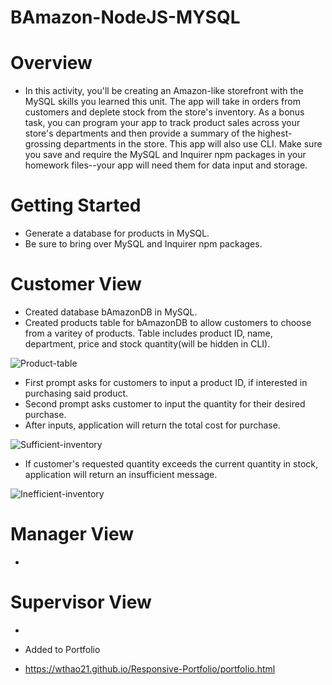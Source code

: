 # BAmazon-NodeJS-MYSQL

# Overview 

- In this activity, you'll be creating an Amazon-like storefront with the MySQL skills you learned this unit. The app will take in orders from customers and deplete stock from the store's inventory. As a bonus task, you can program your app to track product sales across your store's departments and then provide a summary of the highest-grossing departments in the store. This app will also use CLI.
Make sure you save and require the MySQL and Inquirer npm packages in your homework files--your app will need them for data input and storage.

# Getting Started
 
* Generate a database for products in MySQL.
* Be sure to bring over MySQL and Inquirer npm packages.

# Customer View

* Created database bAmazonDB in MySQL.
* Created products table for bAmazonDB to allow customers to choose from a varitey of products. Table includes product ID, name, department, price and stock quantity(will be hidden in CLI).

![Product-table](https://github.com/2thao21/BAmazon-NodeJS-MYSQL/blob/master/images/customerJS.JPG)

* First prompt asks for customers to input a product ID, if interested in purchasing said product.
* Second prompt asks customer to input the quantity for their desired purchase.
* After inputs, application will return the total cost for purchase.

![Sufficient-inventory](https://github.com/2thao21/BAmazon-NodeJS-MYSQL/blob/master/images/customerJS2.JPG)

* If customer's requested quantity exceeds the current quantity in stock, application will return an insufficient message.

![Inefficient-inventory](https://github.com/2thao21/BAmazon-NodeJS-MYSQL/blob/master/images/customerJS3.JPG)


# Manager View

* 

# Supervisor View

* 

* Added to Portfolio

- https://wthao21.github.io/Responsive-Portfolio/portfolio.html

 